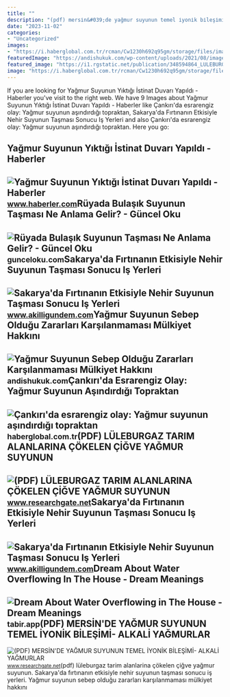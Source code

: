 ```yaml
---
title: ""
description: "(pdf) mersi̇n&#039;de yağmur suyunun temel i̇yoni̇k bi̇leşi̇mi̇- alkali̇ yağmurlar"
date: "2023-11-02"
categories:
- "Uncategorized"
images:
- "https://i.haberglobal.com.tr/rcman/Cw1230h692q95gm/storage/files/images/2022/07/13/cankirida-esrarengiz-olay-yagmur-suyunun-asindirdigi-topraktan-iskelet-cikti-t5OX.jpg"
featuredImage: "https://andishukuk.com/wp-content/uploads/2021/08/image-975a-1024x576.jpg"
featured_image: "https://i1.rgstatic.net/publication/348594864_LULEBURGAZ_TARIM_ALANLARINA_COKELEN_CIGVE_YAGMUR_SUYUNUN_INORGANIK_IYON_ICERIGININ_DEGERLENDIRILMESI_VE_KIRLETICI_KAYNAKLARIN_TARTISILMASI/links/6006d1a6a6fdccdcb864920b/largepreview.png"
image: "https://i.haberglobal.com.tr/rcman/Cw1230h692q95gm/storage/files/images/2022/07/13/cankirida-esrarengiz-olay-yagmur-suyunun-asindirdigi-topraktan-iskelet-cikti-t5OX.jpg"
---
```


If you are looking for Yağmur Suyunun Yıktığı İstinat Duvarı Yapıldı - Haberler you've visit to the right web. We have 9 Images about Yağmur Suyunun Yıktığı İstinat Duvarı Yapıldı - Haberler like Çankırı'da esrarengiz olay: Yağmur suyunun aşındırdığı topraktan, Sakarya'da Fırtınanın Etkisiyle Nehir Suyunun Taşması Sonucu Iş Yerleri and also Çankırı'da esrarengiz olay: Yağmur suyunun aşındırdığı topraktan. Here you go:

Yağmur Suyunun Yıktığı İstinat Duvarı Yapıldı - Haberler
--------------------------------------------------------

 ![Yağmur Suyunun Yıktığı İstinat Duvarı Yapıldı - Haberler](https://i.hbrcdn.com/haber/2017/06/08/yagmur-suyunun-yiktigi-istinat-duvari-yapildi-9706987_amp.jpg) <small>www.haberler.com</small>Rüyada Bulaşık Suyunun Taşması Ne Anlama Gelir? - Güncel Oku
------------------------------------------------------------

 ![Rüyada Bulaşık Suyunun Taşması Ne Anlama Gelir? - Güncel Oku](https://gunceloku.com/uploads/ruyada-bulasik-suyunun-tasmasi-ne-anlama-gelir-6263c21bdd1f7.png) <small>gunceloku.com</small>Sakarya'da Fırtınanın Etkisiyle Nehir Suyunun Taşması Sonucu Iş Yerleri
-----------------------------------------------------------------------

 ![Sakarya'da Fırtınanın Etkisiyle Nehir Suyunun Taşması Sonucu Iş Yerleri](https://www.akilligundem.com/wp-content/uploads/2022/01/sakaryada-firtinanin-etkisiyle-nehir-suyunun-tasmasi-sonucu-is-yerleri-zarar-gordu-8EOH43ch.jpg) <small>www.akilligundem.com</small>Yağmur Suyunun Sebep Olduğu Zararları Karşılanmaması Mülkiyet Hakkını
---------------------------------------------------------------------

 ![Yağmur Suyunun Sebep Olduğu Zararları Karşılanmaması Mülkiyet Hakkını](https://andishukuk.com/wp-content/uploads/2021/08/image-975a-1024x576.jpg) <small>andishukuk.com</small>Çankırı'da Esrarengiz Olay: Yağmur Suyunun Aşındırdığı Topraktan
----------------------------------------------------------------

 ![Çankırı'da esrarengiz olay: Yağmur suyunun aşındırdığı topraktan](https://i.haberglobal.com.tr/rcman/Cw1230h692q95gm/storage/files/images/2022/07/13/cankirida-esrarengiz-olay-yagmur-suyunun-asindirdigi-topraktan-iskelet-cikti-t5OX.jpg) <small>haberglobal.com.tr</small>(PDF) LÜLEBURGAZ TARIM ALANLARINA ÇÖKELEN ÇİĞVE YAĞMUR SUYUNUN
--------------------------------------------------------------

 ![(PDF) LÜLEBURGAZ TARIM ALANLARINA ÇÖKELEN ÇİĞVE YAĞMUR SUYUNUN](https://i1.rgstatic.net/publication/348594864_LULEBURGAZ_TARIM_ALANLARINA_COKELEN_CIGVE_YAGMUR_SUYUNUN_INORGANIK_IYON_ICERIGININ_DEGERLENDIRILMESI_VE_KIRLETICI_KAYNAKLARIN_TARTISILMASI/links/6006d1a6a6fdccdcb864920b/largepreview.png) <small>www.researchgate.net</small>Sakarya'da Fırtınanın Etkisiyle Nehir Suyunun Taşması Sonucu Iş Yerleri
-----------------------------------------------------------------------

 ![Sakarya'da Fırtınanın Etkisiyle Nehir Suyunun Taşması Sonucu Iş Yerleri](https://www.akilligundem.com/wp-content/uploads/2022/01/sakaryada-firtinanin-etkisiyle-nehir-suyunun-tasmasi-sonucu-is-yerleri-zarar-gordu-0-A7CWt9OX.jpg) <small>www.akilligundem.com</small>Dream About Water Overflowing In The House - Dream Meanings
-----------------------------------------------------------

 ![Dream About Water Overflowing in The House - Dream Meanings](https://tabir.app/images/dream/content/25/ruyada-yagmur-suyunun-tasmasi.webp) <small>tabir.app</small>(PDF) MERSİN'DE YAĞMUR SUYUNUN TEMEL İYONİK BİLEŞİMİ- ALKALİ YAĞMURLAR
----------------------------------------------------------------------

 ![(PDF) MERSİN'DE YAĞMUR SUYUNUN TEMEL İYONİK BİLEŞİMİ- ALKALİ YAĞMURLAR](https://i1.rgstatic.net/publication/242137386_MERSIN'DE_YAGMUR_SUYUNUN_TEMEL_IYONIK_BILESIMI-_ALKALI_YAGMURLAR/links/636003bf96e83c26eb6e73c0/largepreview.png) <small>www.researchgate.net</small>(pdf) lüleburgaz tarim alanlarina çökelen çi̇ğve yağmur suyunun. Sakarya'da fırtınanın etkisiyle nehir suyunun taşması sonucu iş yerleri. Yağmur suyunun sebep olduğu zararları karşılanmaması mülkiyet hakkını

